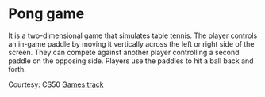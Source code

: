 # Pong game

It is a two-dimensional game that simulates table tennis. 
The player controls an in-game paddle by moving it vertically across the left or right side of the screen. 
They can compete against another player controlling a second paddle on the opposing side. 
Players use the paddles to hit a ball back and forth.

Courtesy: CS50 [Games track](https://cs50.harvard.edu/x/2020/tracks/games/)
